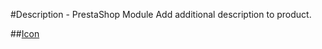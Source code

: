 #Description - PrestaShop Module
Add additional description to product.

##[Icon](http://www.fatcow.com/free-icons)
